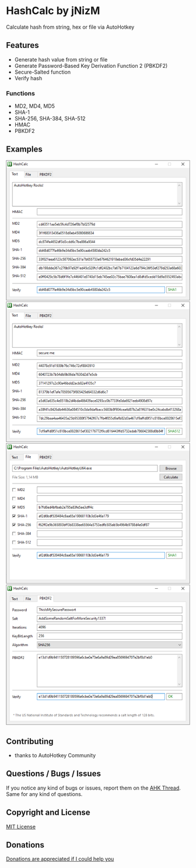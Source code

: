 # HashCalc by jNizM
Calculate hash from string, hex or file via AutoHotkey


## Features
* Generate hash value from string or file
* Generate Password-Based Key Derivation Function 2 (PBKDF2)
* Secure-Salted function
* Verify hash

### Functions
* MD2, MD4, MD5
* SHA-1
* SHA-256, SHA-384, SHA-512
* HMAC
* PBKDF2


## Examples
![HashCalc](img/HashCalc_01.png)
![HashCalc](img/HashCalc_02.png)
![HashCalc](img/HashCalc_03.png)
![HashCalc](img/HashCalc_04.png)


## Contributing
* thanks to AutoHotkey Community


## Questions / Bugs / Issues
If you notice any kind of bugs or issues, report them on the [AHK Thread](https://www.autohotkey.com/boards/viewtopic.php?t=87). Same for any kind of questions.


## Copyright and License
[MIT License](LICENSE)


## Donations
[Donations are appreciated if I could help you](https://www.paypal.me/smithz)